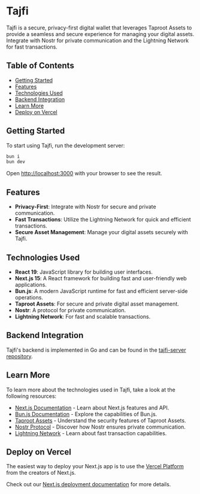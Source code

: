 # Tajfi

Tajfi is a secure, privacy-first digital wallet that leverages Taproot Assets to provide a seamless and secure experience for managing your digital assets. Integrate with Nostr for private communication and the Lightning Network for fast transactions.

## Table of Contents

- [Getting Started](#getting-started)
- [Features](#features)
- [Technologies Used](#technologies-used)
- [Backend Integration](#backend-integration)
- [Learn More](#learn-more)
- [Deploy on Vercel](#deploy-on-vercel)

## Getting Started

To start using Tajfi, run the development server:

```bash
bun i
bun dev
```

Open [http://localhost:3000](http://localhost:3000) with your browser to see the result.

## Features

- **Privacy-First**: Integrate with Nostr for secure and private communication.
- **Fast Transactions**: Utilize the Lightning Network for quick and efficient transactions.
- **Secure Asset Management**: Manage your digital assets securely with Tajfi.

## Technologies Used

- **React 19**: JavaScript library for building user interfaces.
- **Next.js 15**: A React framework for building fast and user-friendly web applications.
- **Bun.js**: A modern JavaScript runtime for fast and efficient server-side operations.
- **Taproot Assets**: For secure and private digital asset management.
- **Nostr**: A protocol for private communication.
- **Lightning Network**: For fast and scalable transactions.

## Backend Integration

Tajfi's backend is implemented in Go and can be found in the [tajfi-server repository](https://github.com/habibitcoin/tajfi-server).

## Learn More

To learn more about the technologies used in Tajfi, take a look at the following resources:

- [Next.js Documentation](https://nextjs.org/docs) - Learn about Next.js features and API.
- [Bun.js Documentation](https://bun.sh/docs) - Explore the capabilities of Bun.js.
- [Taproot Assets](https://example.com/taproot-assets) - Understand the security features of Taproot Assets.
- [Nostr Protocol](https://example.com/nostr) - Discover how Nostr ensures private communication.
- [Lightning Network](https://example.com/lightning-network) - Learn about fast transaction capabilities.

## Deploy on Vercel

The easiest way to deploy your Next.js app is to use the [Vercel Platform](https://vercel.com/new?utm_medium=default-template&filter=next.js&utm_source=create-next-app&utm_campaign=create-next-app-readme) from the creators of Next.js.

Check out our [Next.js deployment documentation](https://nextjs.org/docs/app/building-your-application/deploying) for more details.
